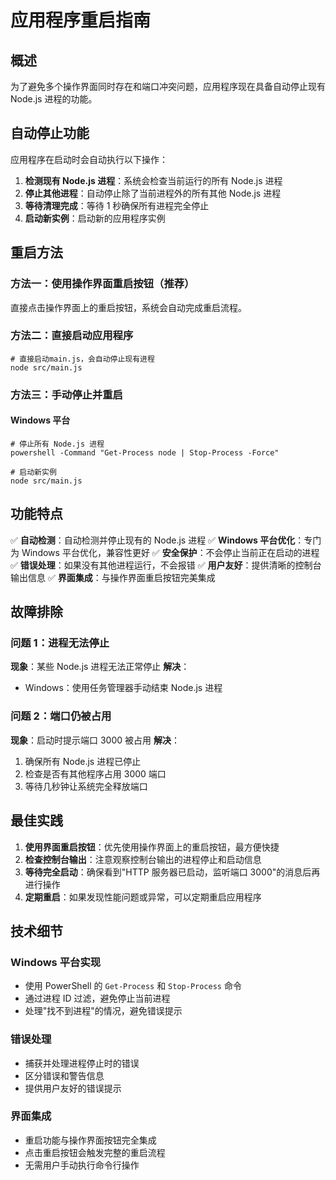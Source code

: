 # 应用程序重启指南

## 概述

为了避免多个操作界面同时存在和端口冲突问题，应用程序现在具备自动停止现有 Node.js 进程的功能。

## 自动停止功能

应用程序在启动时会自动执行以下操作：

1. **检测现有 Node.js 进程**：系统会检查当前运行的所有 Node.js 进程
2. **停止其他进程**：自动停止除了当前进程外的所有其他 Node.js 进程
3. **等待清理完成**：等待 1 秒确保所有进程完全停止
4. **启动新实例**：启动新的应用程序实例

## 重启方法

### 方法一：使用操作界面重启按钮（推荐）

直接点击操作界面上的重启按钮，系统会自动完成重启流程。

### 方法二：直接启动应用程序

```batch
# 直接启动main.js，会自动停止现有进程
node src/main.js
```

### 方法三：手动停止并重启

#### Windows 平台

```batch
# 停止所有 Node.js 进程
powershell -Command "Get-Process node | Stop-Process -Force"

# 启动新实例
node src/main.js
```

## 功能特点

✅ **自动检测**：自动检测并停止现有的 Node.js 进程
✅ **Windows 平台优化**：专门为 Windows 平台优化，兼容性更好
✅ **安全保护**：不会停止当前正在启动的进程
✅ **错误处理**：如果没有其他进程运行，不会报错
✅ **用户友好**：提供清晰的控制台输出信息
✅ **界面集成**：与操作界面重启按钮完美集成

## 故障排除

### 问题 1：进程无法停止

**现象**：某些 Node.js 进程无法正常停止
**解决**：

- Windows：使用任务管理器手动结束 Node.js 进程

### 问题 2：端口仍被占用

**现象**：启动时提示端口 3000 被占用
**解决**：

1. 确保所有 Node.js 进程已停止
2. 检查是否有其他程序占用 3000 端口
3. 等待几秒钟让系统完全释放端口

## 最佳实践

1. **使用界面重启按钮**：优先使用操作界面上的重启按钮，最方便快捷
2. **检查控制台输出**：注意观察控制台输出的进程停止和启动信息
3. **等待完全启动**：确保看到"HTTP 服务器已启动，监听端口 3000"的消息后再进行操作
4. **定期重启**：如果发现性能问题或异常，可以定期重启应用程序

## 技术细节

### Windows 平台实现

- 使用 PowerShell 的 `Get-Process` 和 `Stop-Process` 命令
- 通过进程 ID 过滤，避免停止当前进程
- 处理"找不到进程"的情况，避免错误提示

### 错误处理

- 捕获并处理进程停止时的错误
- 区分错误和警告信息
- 提供用户友好的错误提示

### 界面集成

- 重启功能与操作界面按钮完全集成
- 点击重启按钮会触发完整的重启流程
- 无需用户手动执行命令行操作

